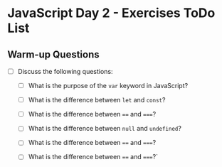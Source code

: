 # JavaScript Day 2 - Exercises ToDo List

## Warm-up Questions
- [ ] Discuss the following questions:
  - [ ] What is the purpose of the `var` keyword in JavaScript?
  - [ ] What is the difference between `let` and `const`?
  - [ ] What is the difference between `==` and `===`?
  - [ ] What is the difference between `null` and `undefined`?
  - [ ] What is the difference between `==` and `===`?
  - [ ] What is the difference between `==` and `===`?`

